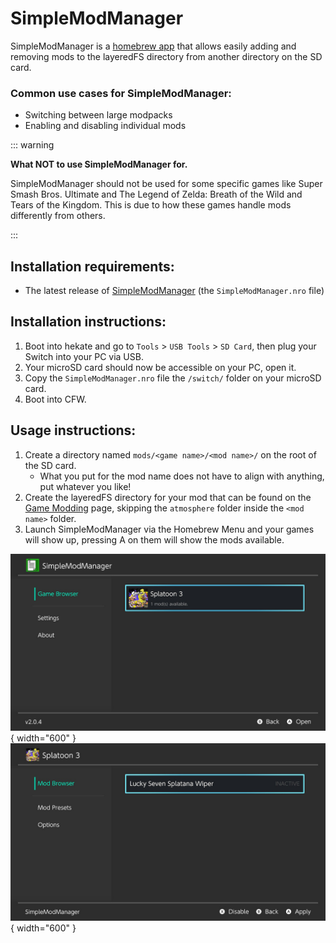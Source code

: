 # SimpleModManager

SimpleModManager is a [homebrew app](index#terminologies) that allows easily adding and removing mods to the layeredFS directory from another directory on the SD card.

### Common use cases for SimpleModManager:

- Switching between large modpacks
- Enabling and disabling individual mods

::: warning

**What NOT to use SimpleModManager for.**

SimpleModManager should not be used for some specific games like Super Smash Bros. Ultimate and The Legend of Zelda: Breath of the Wild and Tears of the Kingdom. This is due to how these games handle mods differently from others.

:::

## Installation requirements:
- The latest release of [SimpleModManager](https://github.com/nadrino/SimpleModManager/releases/latest) (the `SimpleModManager.nro` file)

## Installation instructions:
1. Boot into hekate and go to `Tools` > `USB Tools` > `SD Card`, then plug your Switch into your PC via USB.
1. Your microSD card should now be accessible on your PC, open it.
1. Copy the `SimpleModManager.nro` file the `/switch/` folder on your microSD card.
1. Boot into CFW.

## Usage instructions:
1. Create a directory named `mods/<game name>/<mod name>/` on the root of the SD card.
    - What you put for the mod name does not have to align with anything, put whatever you like!
1. Create the layeredFS directory for your mod that can be found on the [Game Modding](../extras/game_modding) page, skipping the `atmosphere` folder inside the `<mod name>` folder.
1. Launch SimpleModManager via the Homebrew Menu and your games will show up, pressing A on them will show the mods available.

![ExampleSwitchTheme](img/simplemodmanager1.jpg){ width="600" }
![ExampleSwitchTheme](img/simplemodmanager2.jpg){ width="600" }
